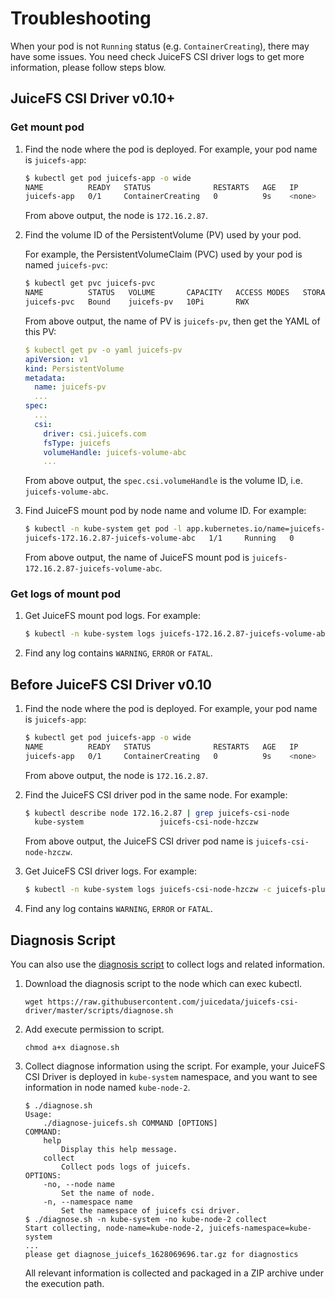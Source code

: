 # Troubleshooting

When your pod is not `Running` status (e.g. `ContainerCreating`), there may have some issues. You need check JuiceFS CSI driver logs to get more information, please follow steps blow.

## JuiceFS CSI Driver v0.10+

### Get mount pod

1. Find the node where the pod is deployed. For example, your pod name is `juicefs-app`:

   ```sh
   $ kubectl get pod juicefs-app -o wide
   NAME          READY   STATUS              RESTARTS   AGE   IP       NODE          NOMINATED NODE   READINESS GATES
   juicefs-app   0/1     ContainerCreating   0          9s    <none>   172.16.2.87   <none>           <none>
   ```

   From above output, the node is `172.16.2.87`.

2. Find the volume ID of the PersistentVolume (PV) used by your pod.

   For example, the PersistentVolumeClaim (PVC) used by your pod is named `juicefs-pvc`:

   ```sh
   $ kubectl get pvc juicefs-pvc
   NAME          STATUS   VOLUME       CAPACITY   ACCESS MODES   STORAGECLASS   AGE
   juicefs-pvc   Bound    juicefs-pv   10Pi       RWX                           42d
   ```

   From above output, the name of PV is `juicefs-pv`, then get the YAML of this PV:

   ```yaml
   $ kubectl get pv -o yaml juicefs-pv
   apiVersion: v1
   kind: PersistentVolume
   metadata:
     name: juicefs-pv
     ...
   spec:
     ...
     csi:
       driver: csi.juicefs.com
       fsType: juicefs
       volumeHandle: juicefs-volume-abc
       ...
   ```

   From above output, the `spec.csi.volumeHandle` is the volume ID, i.e. `juicefs-volume-abc`.

3. Find JuiceFS mount pod by node name and volume ID. For example:

   ```sh
   $ kubectl -n kube-system get pod -l app.kubernetes.io/name=juicefs-mount -o wide | grep 172.16.2.87 | grep juicefs-volume-abc
   juicefs-172.16.2.87-juicefs-volume-abc   1/1     Running   0          20h    172.16.2.100   172.16.2.87   <none>           <none>
   ```

   From above output, the name of JuiceFS mount pod is `juicefs-172.16.2.87-juicefs-volume-abc`.

### Get logs of mount pod

1. Get JuiceFS mount pod logs. For example:

   ```sh
   $ kubectl -n kube-system logs juicefs-172.16.2.87-juicefs-volume-abc
   ```

2. Find any log contains `WARNING`, `ERROR` or `FATAL`.

## Before JuiceFS CSI Driver v0.10

1. Find the node where the pod is deployed. For example, your pod name is `juicefs-app`:

   ```sh
   $ kubectl get pod juicefs-app -o wide
   NAME          READY   STATUS              RESTARTS   AGE   IP       NODE          NOMINATED NODE   READINESS GATES
   juicefs-app   0/1     ContainerCreating   0          9s    <none>   172.16.2.87   <none>           <none>
   ```

   From above output, the node is `172.16.2.87`.

2. Find the JuiceFS CSI driver pod in the same node. For example:

   ```sh
   $ kubectl describe node 172.16.2.87 | grep juicefs-csi-node
     kube-system                 juicefs-csi-node-hzczw                  1 (0%)        2 (1%)      1Gi (0%)         5Gi (0%)       61m
   ```

   From above output, the JuiceFS CSI driver pod name is `juicefs-csi-node-hzczw`.

3. Get JuiceFS CSI driver logs. For example:

   ```sh
   $ kubectl -n kube-system logs juicefs-csi-node-hzczw -c juicefs-plugin
   ```

4. Find any log contains `WARNING`, `ERROR` or `FATAL`.

## Diagnosis Script

You can also use the [diagnosis script](https://github.com/juicedata/juicefs-csi-driver/blob/master/scripts/diagnose.sh) to collect logs and related information.

1. Download the diagnosis script to the node which can exec kubectl.

   ```shell
   wget https://raw.githubusercontent.com/juicedata/juicefs-csi-driver/master/scripts/diagnose.sh
   ```

2. Add execute permission to script.

   ```shell
   chmod a+x diagnose.sh
   ```

3. Collect diagnose information using the script. For example, your JuiceFS CSI Driver is deployed in `kube-system` namespace, and you want to see information in node named `kube-node-2`.

   ```shell
   $ ./diagnose.sh
   Usage:
       ./diagnose-juicefs.sh COMMAND [OPTIONS]
   COMMAND:
       help
           Display this help message.
       collect
           Collect pods logs of juicefs.
   OPTIONS:
       -no, --node name
           Set the name of node.
       -n, --namespace name
           Set the namespace of juicefs csi driver.
   $ ./diagnose.sh -n kube-system -no kube-node-2 collect
   Start collecting, node-name=kube-node-2, juicefs-namespace=kube-system
   ...
   please get diagnose_juicefs_1628069696.tar.gz for diagnostics
   ```

   All relevant information is collected and packaged in a ZIP archive under the execution path.

